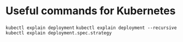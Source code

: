 # Useful commands for Kubernetes

`kubectl explain deployment`
`kubectl explain deployment --recursive`
`kubectl explain deployment.spec.strategy`